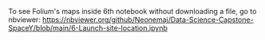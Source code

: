 

To see Folium's maps inside 6th notebook without downloading a file, go to nbviewer: https://nbviewer.org/github/Neonemaj/Data-Science-Capstone-SpaceY/blob/main/6-Launch-site-location.ipynb
